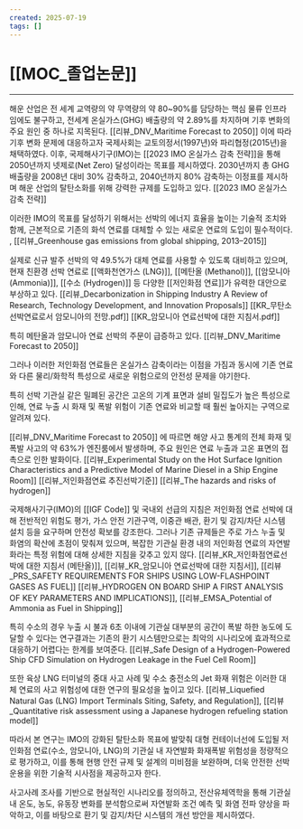 ```yaml
---
created: 2025-07-19
tags: []
---
```

# [[MOC_졸업논문]]
---


해운 산업은 전 세계 교역량의 약 무역량의 약 80~90%를 담당하는 핵심 물류 인프라임에도 불구하고, 전세계 온실가스(GHG) 배출량의 약 2.89%를 차지하며 기후 변화의 주요 원인 중 하나로 지목된다. [[리뷰_DNV_Maritime Forecast to 2050]]
이에 따라 기후 변화 문제에 대응하고자 국제사회는 교토의정서(1997년)와 파리협정(2015년)을 채택하였다. 이후, 국제해사기구(IMO)는 [[2023 IMO 온실가스 감축 전략]]을 통해 2050년까지 넷제로(Net Zero) 달성이라는 목표를 제시하였다. 2030년까지 총 GHG 배출량을 2008년 대비 30% 감축하고, 2040년까지 80% 감축하는 이정표를 제시하며 해운 산업의 탈탄소화를 위해 강력한 규제를 도입하고 있다. [[2023 IMO 온실가스 감축 전략]]

이러한 IMO의 목표를 달성하기 위해서는 선박의 에너지 효율을 높이는 기술적 조치와 함께, 근본적으로 기존의 화석 연료를 대체할 수 있는 새로운 연료의 도입이 필수적이다. , [[리뷰_Greenhouse gas emissions from global shipping, 2013–2015]]  

실제로 신규 발주 선박의 약 49.5%가 대체 연료를 사용할 수 있도록 대비하고 있으며,  현재 친환경 선박 연료로 [[액화천연가스 (LNG)]], [[메탄올 (Methanol)]], [[암모니아 (Ammonia)]], [[수소 (Hydrogen)]] 등 다양한 [[저인화점 연료]]가 유력한 대안으로 부상하고 있다. [[리뷰_Decarbonization in Shipping Industry A Review of Research, Technology Development, and Innovation Proposals]]  [[KR_무탄소 선박연료로서 암모니아의 전망.pdf]] [[KR_암모니아 연료선박에 대한 지침서.pdf]]

특히 메탄올과 암모니아 연료 선박의 주문이 급증하고 있다. [[리뷰_DNV_Maritime Forecast to 2050]]

그러나 이러한 저인화점 연료들은 온실가스 감축이라는 이점을 가짐과 동시에 기존 연료와 다른 물리/화학적 특성으로 새로운 위험으로의 안전성 문제을 야기한다. 

특히 선박 기관실 같은 밀폐된 공간은 고온의 기계 표면과 설비 밀집도가 높은 특성으로 인해, 연료 누출 시 화재 및 폭발 위험이 기존 연료와 비교할 때 훨씬 높아지는 구역으로 알려져 있다.  

[[리뷰_DNV_Maritime Forecast to 2050]] 에 따르면 해양 사고 통계의 전체 화재 및 폭발 사고의 약 63%가 엔진룸에서 발생하며, 주요 원인은 연료 누출과 고온 표면의 접촉으로 인한 발화이다. 
[[리뷰_Experimental Study on the Hot Surface Ignition Characteristics and a Predictive Model of Marine Diesel in a Ship Engine Room]]  [[리뷰_저인화점연료 추진선박기준]] [[리뷰_The hazards and risks of hydrogen]] 



국제해사기구(IMO)의 [[IGF Code]] 및 국내외 선급의 지침은 저인화점 연료 선박에 대해 전반적인 위험도 평가, 가스 안전 기관구역, 이중관 배관, 환기 및 감지/차단 시스템 설치 등을 요구하며 안전성 확보를 강조한다. 그러나 기존 규제들은 주로 가스 누출 및 화염의 확산에 초점이 맞춰져 있으며, 복잡한 기관실 환경 내의 저인화점 연료의 자연발화라는 특정 위험에 대해 상세한 지침을 갖추고 있지 않다. [[리뷰_KR_저인화점연료선박에 대한 지침서 (메탄올)]], [[리뷰_KR_암모니아 연료선박에 대한 지침서]], [[리뷰_PRS_SAFETY REQUIREMENTS FOR SHIPS USING LOW-FLASHPOINT GASES AS FUEL]] [[리뷰_HYDROGEN ON BOARD SHIP A FIRST ANALYSIS OF KEY PARAMETERS AND IMPLICATIONS]], [[리뷰_EMSA_Potential of Ammonia as Fuel in Shipping]]

특히 수소의 경우 누출 시 불과 6초 이내에 기관실 대부분의 공간이 폭발 하한 농도에 도달할 수 있다는 연구결과는 기존의 환기 시스템만으로는 최악의 시나리오에 효과적으로 대응하기 어렵다는 한계를 보여준다. [[리뷰_Safe Design of a Hydrogen-Powered Ship CFD Simulation on Hydrogen Leakage in the Fuel Cell Room]]

또한 육상 LNG 터미널의 중대 사고 사례 및 수소 충전소의 Jet 화재 위험은 이러한 대체 연료의 사고 위험성에 대한 연구의 필요성을 높이고 있다. [[리뷰_Liquefied Natural Gas (LNG) Import Terminals Siting, Safety, and Regulation]], [[리뷰_Quantitative risk assessment using a Japanese hydrogen refueling station model]]

따라서 본 연구는 IMO의 강화된 탈탄소화 목표에 발맞춰 대형 컨테이너선에 도입될 저인화점 연료(수소, 암모니아, LNG)의 기관실 내 자연발화 화재폭발 위험성을 정량적으로 평가하고, 이를 통해 현행 안전 규제 및 설계의 미비점을 보완하며, 더욱 안전한 선박 운용을 위한 기술적 시사점을 제공하고자 한다. 

사고사례 조사를 기반으로 현실적인 시나리오를 정의하고, 전산유체역학을 통해 기관실 내 온도, 농도, 유동장 변화를 분석함으로써 자연발화 조건 예측 및 화염 전파 양상을 파악하고, 이를 바탕으로 환기 및 감지/차단 시스템의 개선 방안을 제시하였다. 


